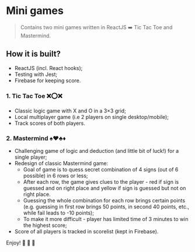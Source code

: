 # Mini games

> Contains two mini games written in ReactJS ➡️ Tic Tac Toe and Mastermind.

## How it is built?

- ReactJS (incl. React hooks);
- Testing with Jest;
- Firebase for keeping score.

### 1. Tic Tac Toe ❌⭕❌

- Classic logic game with X and O in a 3×3 grid;
- Local multiplayer game (i.e 2 players on single desktop/mobile);
- Track scores of both players.

### 2. Mastermind ♠️♥️♣️♦️

- Challenging game of logic and deduction (and little bit of luck!) for a single player;
- Redesign of classic Mastermind game:
  - Goal of game is to quess secret combination of 4 signs (out of 6 possible) in 6 rows or less;
  - After each row, the game gives clues to the player - red if sign is guessed and on right place and yellow if sign is guessed but not on right place.
  - Guessing the whole combination for each row brings certain points (e.g. guessing in first row brings 50 points, in second 40 points, etc., while fail leads to -10 points);
  - To make it more difficult - player has limited time of 3 minutes to win the highest score;
- Score of all players is tracked in scorelist (kept in Firebase).

Enjoy! 🚀 🚀 🚀
